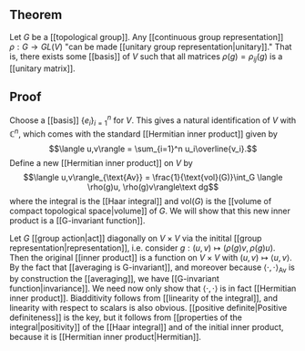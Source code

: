 ## Theorem
Let $G$ be a [[topological group]]. Any [[continuous group representation]] $\rho:G\to GL(V)$ "can be made [[unitary group representation|unitary]]." That is, there exists some [[basis]] of $V$ such that all matrices $\rho(g) = \rho_{ij}(g)$ is a [[unitary matrix]].

## Proof
Choose a [[basis]] $\{e_i\}_{i=1}^n$ for $V$. This gives a natural identification of $V$ with $\mathbb C^n$, which comes with the standard [[Hermitian inner product]] given by $$\langle u,v\rangle = \sum_{i=1}^n u_i\overline{v_i}.$$ 
Define a new [[Hermitian inner product]] on $V$ by $$\langle u,v\rangle_{\text{Av}} = \frac{1}{\text{vol}(G)}\int_G \langle \rho(g)u, \rho(g)v\rangle\text dg$$ where the integral is the [[Haar integral]] and $\text{vol}(G)$ is the [[volume of compact topological space|volume]] of $G$. We will show that this new inner product is a [[G-invariant function]].

Let $G$ [[group action|act]] diagonally on $V\times V$ via the initital [[group representation|representation]], i.e. consider $g:(u,v) \mapsto (\rho(g)v, \rho(g)u)$. Then the original [[inner product]] is a function on $V\times V$ with $(u,v)\mapsto \langle u,v\rangle$. By the fact that [[averaging is G-invariant]], and moreover because $\langle\cdot,\cdot\rangle_\text{Av}$ is by construction the [[averaging]], we have [[G-invariant function|invariance]]. We need now only show that $\langle\cdot,\cdot\rangle$ is in fact [[Hermitian inner product]]. Biadditivity follows from [[linearity of the integral]], and linearity with respect to scalars is also obvious. [[positive definite|Positive definiteness]] is the key, but it follows from [[properties of the integral|positivity]] of the [[Haar integral]] and of the initial inner product, because it is [[Hermitian inner product|Hermitian]].
